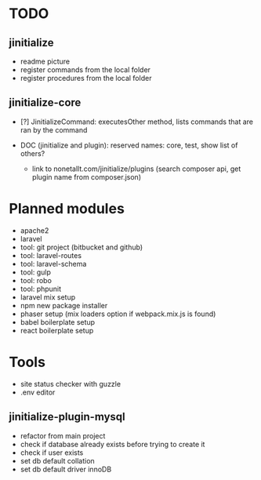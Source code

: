 # TODO

## jinitialize

* readme picture
* register commands from the local folder
* register procedures from the local folder


## jinitialize-core

* [?] JinitializeCommand: executesOther method, lists commands that are ran by the
  command

* DOC (jinitialize and plugin): reserved names: core, test, show list of others?
    * link to nonetallt.com/jinitialize/plugins (search composer api, get plugin name from composer.json)


# Planned modules

* apache2
* laravel
* tool: git project (bitbucket and github)
* tool: laravel-routes
* tool: laravel-schema
* tool: gulp
* tool: robo
* tool: phpunit
* laravel mix setup
* npm new package installer
* phaser setup (mix loaders option if webpack.mix.js is found)
* babel boilerplate setup
* react boilerplate setup


# Tools
* site status checker with guzzle
* .env editor


## jinitialize-plugin-mysql

* refactor from main project
* check if database already exists before trying to create it
* check if user exists
* set db default collation
* set db default driver innoDB
